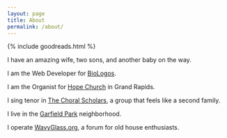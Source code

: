```yaml
---
layout: page
title: About
permalink: /about/
---
```


<div class="sidebar">{% include goodreads.html %}</div>

I have an amazing wife, two sons, and another baby on the way.

I am the Web Developer for [BioLogos](http://www.biologos.org).

I am the Organist for [Hope Church](http://www.embracehopegr.org) in Grand Rapids.

I sing tenor in [The Choral Scholars](http://www.thechoralscholars.com), a group that feels like a second family.

I live in the [Garfield Park](http://www.gpnagr.org) neighborhood.

I operate [WavyGlass.org](http://www.wavyglass.org), a forum for old house enthusiasts.
